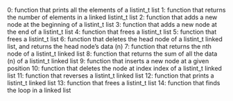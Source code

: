 0: function that prints all the elements of a listint_t list
1: function that returns the number of elements in a linked listint_t list
2: function that adds a new node at the beginning of a listint_t list
3: function that adds a new node at the end of a listint_t list
4: function that frees a listint_t list
5: function that frees a listint_t list
6: function that deletes the head node of a listint_t linked list, and returns the head node’s data (n)
7: function that returns the nth node of a listint_t linked list
8: function that returns the sum of all the data (n) of a listint_t linked list
9: function that inserts a new node at a given position
10: function that deletes the node at index index of a listint_t linked list
11: function that reverses a listint_t linked list
12: function that prints a listint_t linked list
13: function that frees a listint_t list
14: function that finds the loop in a linked list
